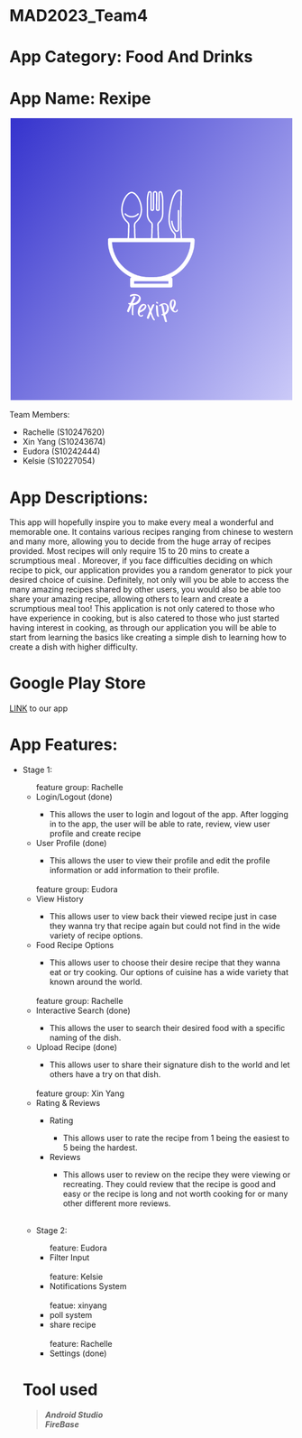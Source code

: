 # MAD2023_Team4

# App Category: Food And Drinks

# App Name: Rexipe

<p align="center">
  <img src="app/src/main/res/drawable/icon.png" />
</p>

<p>Team Members:
<ul>
  <li> Rachelle (S10247620)</li>
  <li> Xin Yang (S10243674)</li>
  <li> Eudora (S10242444)</li>
  <li> Kelsie (S10227054)</li>
  </li>
</ul>
</p>

# App Descriptions:

This app will hopefully inspire you to make every meal a wonderful and memorable one. It contains various recipes ranging from chinese to western and many more, allowing you to decide from the huge array of recipes provided. Most recipes will only require 15 to 20 mins to create a scrumptious meal . Moreover, if you face difficulties deciding on which recipe to pick, our application provides you a random generator to pick your desired choice of cuisine. Definitely, not only will you be able to access the many amazing recipes shared by other users, you would also be able too share your amazing recipe, allowing others to learn and create a scrumptious meal too! This application is not only catered to those who have experience in cooking, but is also catered to those who just started having interest in cooking, as through our application you will be able to start from learning the basics like creating a simple dish to learning how to create a dish with higher difficulty.

# Google Play Store
[LINK](https://play.google.com/store/apps/details?id=sg.edu.np.mad.mad_assg) to our app

# App Features:

<ul>
<li>
<p> Stage 1:
  <ul>
    feature group: Rachelle
    <li> Login/Logout (done)</li>
    <ul> 
    <li> This allows the user to login and logout of the app. After logging in to the app, the user will be able to rate, review, view user profile and create recipe</li>
    </ul>
    <li> User Profile (done)</li>
    <ul><li> This allows the user to view their profile and edit the profile information or add information to their profile.</li></ul><br>
    feature group: Eudora
    <li> View History</li>
    <ul><li> This allows user to view back their viewed recipe just in case they wanna try that recipe again but could not find in the wide variety of recipe options.</li></ul>
    <li> Food Recipe Options</li>
    <ul><li> This allows user to choose their desire recipe that they wanna eat or try cooking. Our options of cuisine has a wide variety that known around the world. </li></ul><br>
    feature group: Rachelle
    <li> Interactive Search (done)</li> 
    <ul><li> This allows the user to search their desired food with a specific naming of the dish. </li></ul>
    <li> Upload Recipe (done)</li>
    <ul><li> This allows user to share their signature dish to the world and let others have a try on that dish.</li></ul><br>
    feature group: Xin Yang
    <li> Rating & Reviews</li>
    <ul>
    <li> Rating</li>
    <ul><li> This allows user to rate the recipe from 1 being the easiest to 5 being the hardest.</li></ul>
    <li> Reviews</li>
    <ul><li> This allows user to review on the recipe they were viewing or recreating. They could review that the recipe is good and easy or the recipe is long and not worth cooking for or many other different more reviews.</li></ul></ul><br>
</p></li>
<li>
<p> Stage 2:
  <ul>
    feature: Eudora
      <li> Filter Input</li><br>
    feature: Kelsie
    <li> Notifications System</li><br>
    featue: xinyang
    <li>poll system</li>
    <li>share recipe</li><br>
    feature: Rachelle
    <li> Settings (done)</li>
  </ul>
</p></li>
</ul>

# Tool used
> ***Android Studio***<br>
***FireBase***
